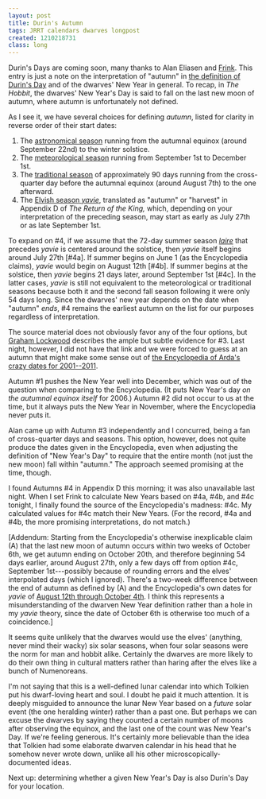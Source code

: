 ```yaml
---
layout: post
title: Durin's Autumn
tags: JRRT calendars dwarves longpost
created: 1210218731
class: long
---
```

Durin's Days are coming soon, many thanks to Alan Eliasen and [Frink](http://futureboy.us/frinkdocs/).  This entry is just a note on the interpretation of "autumn" in [the definition of Durin's Day](http://www.mcdemarco.net/node/411) and of the dwarves' New Year in general.  To recap, in *The Hobbit*, the dwarves' New Year's Day is said to fall on the last new moon of autumn, where autumn is unfortunately not defined.<!--break-->

As I see it, we have several choices for defining *autumn*, listed for clarity in reverse order of their start dates:

1.  The [astronomical season](http://en.wikipedia.org/wiki/Season#Astronomical) running from the autumnal equinox (around September 22nd) to the winter solstice.
2.  The [meteorological season](http://en.wikipedia.org/wiki/Season#Meteorological) running from September 1st to December 1st.
3.  The [traditional season](http://en.wikipedia.org/wiki/Season#Traditional) of approximately 90 days running from the cross-quarter day before the autumnal equinox (around August 7th) to the one afterward.
4.  The [Elvish season *yavie*](http://www.glyphweb.com/arda/y/yavie.html), translated as "autumn" or "harvest" in Appendix D of *The Return of the King,* which, depending on your interpretation of the preceding season, may start as early as July 27th or as late September 1st.

To expand on #4, if we assume that the 72-day summer season [*laire*](http://www.glyphweb.com/arda/l/laire.html) that precedes *yavie* is centered around the solstice, then *yavie* itself begins around July 27th [#4a].  If summer begins on June 1 (as the Encyclopedia claims), *yavie* would begin on August 12th [#4b].  If summer begins at the solstice, then *yavie* begins 21 days later, around September 1st [#4c].  In the latter cases, *yavie* is still not equivalent to the meteorological or traditional seasons because both it and the  second fall season following it were only 54 days long.  Since the dwarves' new year depends on the date when "autumn" *ends*, #4 remains the earliest autumn on the list for our purposes regardless of interpretation.

The source material does not obviously favor any of the four options, but [Graham Lockwood](http://groups.google.com/group/alt.fan.tolkien/browse_thread/thread/b211dacea9f95f1e/8f9c0c5757210229?lnk=st&q=%22When+WAS+Durin%27s+Day%22) describes the ample but subtle evidence for #3.  Last night, however, I did not have that link and we were forced to guess at an autumn that might make some sense out of [the Encyclopedia of Arda's crazy dates for 2001--2011](http://www.glyphweb.com/arda/d/durinsday.html).

Autumn #1 pushes the New Year well into December, which was out of the question when comparing to the Encyclopedia.  (It puts New Year's day *on the autumnal equinox itself* for 2006.)  Autumn #2 did not occur to us at the time, but it always puts the New Year in November, where the Encyclopedia never puts it.

Alan came up with Autumn #3 independently and I concurred, being a fan of cross-quarter days and seasons.  This option, however, does not quite produce the dates given in the Encyclopedia, even when adjusting the definition of "New Year's Day" to require that the entire month (not just the new moon) fall within "autumn."  The approach seemed promising at the time, though.

I found Autumns #4 in Appendix D this morning; it was also unavailable last night.  When I set Frink to calculate New Years based on #4a, #4b, and #4c tonight, I finally found the source of the Encyclopedia's madness:  #4c.  My calculated values for #4c match their New Years.  (For the record, #4a and #4b, the more promising interpretations, do not match.)

[Addendum:   Starting from the Encyclopedia's otherwise inexplicable claim (A) that the last new moon of autumn occurs within two weeks of October 6th, we get autumn ending on October 20th, and therefore beginning 54 days earlier, around August 27th, only a few days off from option #4c, September 1st---possibly because of rounding errors and the elves' interpolated days (which I ignored).   There's a two-week difference between the end of autumn as defined by (A) and the Encyclopedia's own dates for *yavie* of [August 12th through October 4th](http://www.glyphweb.com/arda/y/yavie.html).  I think this represents a misunderstanding of the dwarven New Year definition rather than a hole in my *yavie* theory, since the date of October 6th is otherwise too much of a coincidence.]

It seems quite unlikely that the dwarves would use the elves' (anything, never mind their wacky) six solar seasons, when four solar seasons were the norm for man and hobbit alike.  Certainly the dwarves are more likely to do their own thing in cultural matters rather than haring after the elves like a bunch of Numenoreans.

I'm not saying that this is a well-defined lunar calendar into which Tolkien put his dwarf-loving heart and soul.  I doubt he paid it much attention.  It is deeply misguided to announce the lunar New Year based on a *future* solar event (the one heralding winter) rather than a past one.  But perhaps we can excuse the dwarves by saying they counted a certain number of moons after observing the equinox, and the last one of the count was New Year's Day.  If we're feeling generous.  It's certainly more believable than the idea that Tolkien had some elaborate dwarven calendar in his head that he somehow never wrote down,  unlike all his other microscopically-documented ideas.

Next up:  determining whether a given New Year's Day is also Durin's Day for your location.
